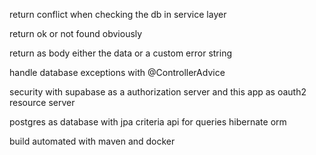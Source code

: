 return conflict when checking the db in service layer

return ok or not found obviously

return as body either the data or a custom error string

handle database exceptions with @ControllerAdvice

security with supabase as a authorization server and this app as oauth2 resource server

postgres as database with jpa criteria api for queries hibernate orm

build automated with maven and docker
